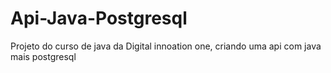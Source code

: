 # Api-Java-Postgresql
Projeto do curso de java da Digital innoation one, criando uma api com java mais postgresql
